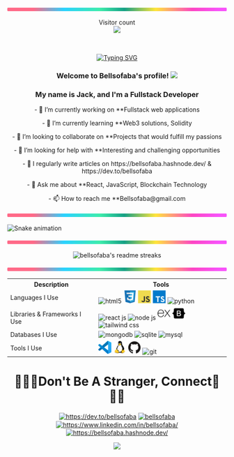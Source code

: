 
<img src="https://github.com/ArshErgon/ArshErgon/blob/main/assets/header/lineBar.png" width="100%" height="8px"/>

<p align="center"> 
  Visitor count<br>
  <img src="https://profile-counter.glitch.me/bellsofaba/count.svg" />
</p>
<br>

<p align="center">
<a href="https://git.io/typing-svg"><img src="https://readme-typing-svg.demolab.com?font=Fira+Code&pause=1000&color=222CE9&center=true&vCenter=true&width=438&lines=Coding.+Debugging.+Snoring.+Loop." alt="Typing SVG" /></a>
</p>




<h3 align="center">
  Welcome to Bellsofaba's profile!
  <img src="https://media.giphy.com/media/hvRJCLFzcasrR4ia7z/giphy.gif" width="28">
</h3>
<h3 align="center">My name is Jack, and I'm a Fullstack Developer</h3>







<p align="center">- 🔭 I’m currently working on **Fullstack web applications</p>

<p align="center">- 🌱 I’m currently learning **Web3 solutions, Solidity </p>

<p align="center">- 👯 I’m looking to collaborate on **Projects that would fulfill my passions </p>

<p align="center">- 🤝 I’m looking for help with **Interesting and challenging opportunities </p>

<p align="center">- 📝 I regularly write articles on https://bellsofaba.hashnode.dev/ & https://dev.to/bellsofaba </p>

<p align="center">- 💬 Ask me about **React, JavaScript, Blockchain Technology </p>

<p align="center">- 📫 How to reach me **Bellsofaba@gmail.com </p>
  
  


<!-- BLOG-POST-LIST:START -->
<!-- BLOG-POST-LIST:END -->


<img src="https://github.com/ArshErgon/ArshErgon/blob/main/assets/header/lineBar.png" width="100%" height="8px"/>




![Snake animation](https://github.com/thepiyushmalhotra/thepiyushmalhotra/blob/output/github-contribution-grid-snake.svg)

<img src="https://github.com/ArshErgon/ArshErgon/blob/main/assets/header/lineBar.png" width="100%" height="8px"/>


<p  align="center"><!--<img  src="https://github-readme-stats.vercel.app/api?username=bellsofaba&show_icons=true&count_private=true&theme=tokyonight&bg_color=ffffff00&hide_border=true"  alt="GitHub stats" /> <img  src="https://github-readme-stats.vercel.app/api/top-langs/?username=bellsofaba&layout=compact&theme=tokyonight&bg_color=ffffff00&hide_border=true" alt="Top Langs" /><br /><br />--><img src="https://github-readme-streak-stats.herokuapp.com/?user=bellsofaba&theme=tokyonight_duo&hide_border=true" alt="bellsofaba's readme streaks" />

</p>

<img src="https://github.com/ArshErgon/ArshErgon/blob/main/assets/header/lineBar.png" width="100%" height="8px"/>


<table align=center>
<tr>
<th>Description</th>
<th>Tools</th>
</tr>
<tr>
<td>Languages I Use</td>
<td><img  src='https://www.vectorlogo.zone/logos/w3_html5/w3_html5-icon.svg'  alt='html5'  height='30'> <img  src='https://raw.githubusercontent.com/devicons/devicon/master/icons/css3/css3-original.svg'  alt='css3'  height='30'> <img  src='https://raw.githubusercontent.com/devicons/devicon/master/icons/javascript/javascript-original.svg'  alt='javascript'  height='30'> <img src="https://raw.githubusercontent.com/devicons/devicon/master/icons/typescript/typescript-original.svg" alt="typescript" title="TypeScript" height="30" /> <img  src='https://www.vectorlogo.zone/logos/python/python-icon.svg'  alt='python'  height='30'>  </td>
  
</tr>
  
<tr>
<td>Libraries & Frameworks I Use</td>
<td><img  src='https://www.vectorlogo.zone/logos/reactjs/reactjs-icon.svg'  alt='react js'  height='30'>  <img  src='https://www.vectorlogo.zone/logos/nodejs/nodejs-icon.svg'  alt='node js'  height='30'> <img  src='https://raw.githubusercontent.com/devicons/devicon/master/icons/express/express-original.svg'  alt='express js'  width='30'> <img  src='https://raw.githubusercontent.com/devicons/devicon/master/icons/bootstrap/bootstrap-plain.svg'  alt='bootstrap'  height='30'> <img  src='https://www.vectorlogo.zone/logos/tailwindcss/tailwindcss-icon.svg'  alt='tailwind css'  height='30'></td>
</tr>
<tr>
<td>Databases I Use</td>
<td><img  src='https://www.vectorlogo.zone/logos/mongodb/mongodb-icon.svg'  alt='mongodb'  height='35'> <img  src='https://www.vectorlogo.zone/logos/sqlite/sqlite-icon.svg'  alt='sqlite'  height='30'> <img  src='https://www.vectorlogo.zone/logos/mysql/mysql-official.svg'  alt='mysql'  height='35'></td>
</tr>
<tr>
<td>Tools I Use</td>
<td><img  src='https://raw.githubusercontent.com/devicons/devicon/master/icons/vscode/vscode-original.svg'  alt='visualstudiocode'  height='30'> <img  src='https://raw.githubusercontent.com/devicons/devicon/master/icons/linux/linux-original.svg'  alt='linux'  height='30'> <img src="https://raw.githubusercontent.com/devicons/devicon/master/icons/github/github-original.svg" alt="github" title="GitHub" height="30" /> <img  src='https://www.vectorlogo.zone/logos/git-scm/git-scm-icon.svg'  alt='git'  height='30'></td>
</tr>

</table>


<h1  align=center>🤘🏻🥳Don't Be A Stranger, Connect🥳🤘🏻</h1>

<p align="center">
<a href="https://dev.to/bellsofaba" target="blank"><img align="center" src="https://raw.githubusercontent.com/rahuldkjain/github-profile-readme-generator/master/src/images/icons/Social/devto.svg" alt="https://dev.to/bellsofaba" height="30" width="40" /></a>
<a href="https://twitter.com/bellsofaba" target="blank"><img align="center" src="https://raw.githubusercontent.com/rahuldkjain/github-profile-readme-generator/master/src/images/icons/Social/twitter.svg" alt="bellsofaba" height="30" width="40" /></a>
<a href="https://www.linkedin.com/in/bellsofaba/" target="blank"><img align="center" src="https://raw.githubusercontent.com/rahuldkjain/github-profile-readme-generator/master/src/images/icons/Social/linked-in-alt.svg" alt="https://www.linkedin.com/in/bellsofaba/" height="30" width="40" /></a>
<a href="https://bellsofaba.hashnode.dev/" target="blank"><img align="center" src="https://raw.githubusercontent.com/rahuldkjain/github-profile-readme-generator/master/src/images/icons/Social/hashnode.svg" alt="https://bellsofaba.hashnode.dev/" height="30" width="40" /></a>
</p>


<p align="center">
  <img src="https://capsule-render.vercel.app/api?type=waving&color=gradient&height=150&width=300%&section=footer"/>
</p>

